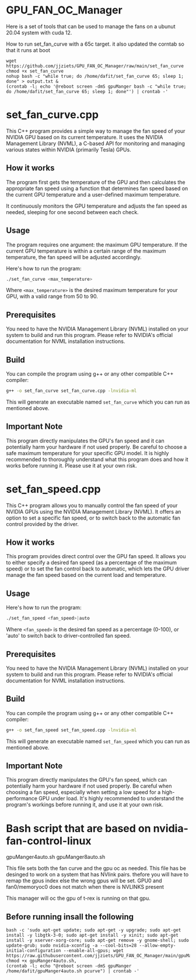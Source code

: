 # GPU_FAN_OC_Manager
Here is a set of tools that can be used to manage the fans on a ubunut 20.04 system with cuda 12.

How to run  set_fan_curve with a 65c target. it also updated the corntab so that it runs at boot
```
wget https://github.com/jjziets/GPU_FAN_OC_Manager/raw/main/set_fan_curve
chmod +x set_fan_curve
nohup bash -c "while true; do /home/dafit/set_fan_curve 65; sleep 1; done" > output.txt &
(crontab -l; echo '@reboot screen -dmS gpuManger bash -c "while true; do /home/dafit/set_fan_curve 65; sleep 1; done"') | crontab -'
```



# set_fan_curve.cpp

This C++ program provides a simple way to manage the fan speed of your NVIDIA GPU based on its current temperature. It uses the NVIDIA Management Library (NVML), a C-based API for monitoring and managing various states within NVIDIA (primarily Tesla) GPUs.

## How it works

The program first gets the temperature of the GPU and then calculates the appropriate fan speed using a function that determines fan speed based on the current GPU temperature and a user-defined maximum temperature.

It continuously monitors the GPU temperature and adjusts the fan speed as needed, sleeping for one second between each check.

## Usage

The program requires one argument: the maximum GPU temperature. If the current GPU temperature is within a certain range of the maximum temperature, the fan speed will be adjusted accordingly.

Here's how to run the program:

```bash
./set_fan_curve <max_temperature>
```

Where `<max_temperature>` is the desired maximum temperature for your GPU, with a valid range from 50 to 90.

## Prerequisites

You need to have the NVIDIA Management Library (NVML) installed on your system to build and run this program. Please refer to NVIDIA's official documentation for NVML installation instructions.

## Build

You can compile the program using g++ or any other compatible C++ compiler:

```bash
g++ -o set_fan_curve set_fan_curve.cpp -lnvidia-ml
```

This will generate an executable named `set_fan_curve` which you can run as mentioned above.

## Important Note

This program directly manipulates the GPU's fan speed and it can potentially harm your hardware if not used properly. Be careful to choose a safe maximum temperature for your specific GPU model. It is highly recommended to thoroughly understand what this program does and how it works before running it. Please use it at your own risk.

# set_fan_speed.cpp

This C++ program allows you to manually control the fan speed of your NVIDIA GPUs using the NVIDIA Management Library (NVML). It offers an option to set a specific fan speed, or to switch back to the automatic fan control provided by the driver.

## How it works

This program provides direct control over the GPU fan speed. It allows you to either specify a desired fan speed (as a percentage of the maximum speed) or to set the fan control back to automatic, which lets the GPU driver manage the fan speed based on the current load and temperature.

## Usage

Here's how to run the program:

```bash
./set_fan_speed <fan_speed>|auto
```

Where `<fan_speed>` is the desired fan speed as a percentage (0-100), or 'auto' to switch back to driver-controlled fan speed.

## Prerequisites

You need to have the NVIDIA Management Library (NVML) installed on your system to build and run this program. Please refer to NVIDIA's official documentation for NVML installation instructions.

## Build

You can compile the program using g++ or any other compatible C++ compiler:

```bash
g++ -o set_fan_speed set_fan_speed.cpp -lnvidia-ml
```

This will generate an executable named `set_fan_speed` which you can run as mentioned above.

## Important Note

This program directly manipulates the GPU's fan speed, which can potentially harm your hardware if not used properly. Be careful when choosing a fan speed, especially when setting a low speed for a high-performance GPU under load. It's highly recommended to understand the program's workings before running it, and use it at your own risk.


# Bash script that are based on nvidia-fan-control-linux
gpuManger4auto.sh
gpuManger8auto.sh

This file sets both the fan curve and the gpu oc as needed.
This file has be desinged to work on a system that has NVlink pairs. thefore you will have to remap the gpus index else the wrong gpus will be set. GPU0 and fan0/memoryoc0 does not match when there is NVLINKS present

This manager will oc the gpu of t-rex is running on that gpu.

## Before running insall the following 
``` 
bash -c 'sudo apt-get update; sudo apt-get -y upgrade; sudo apt-get install -y libgtk-3-0; sudo apt-get install -y xinit; sudo apt-get install -y xserver-xorg-core; sudo apt-get remove -y gnome-shell; sudo update-grub; sudo nvidia-xconfig -a --cool-bits=28 --allow-empty-initial-configuration --enable-all-gpus; wget https://raw.githubusercontent.com/jjziets/GPU_FAN_OC_Manager/main/gpuManger4auto.sh, chmod +x gpuManger4auto.sh, 
(crontab -l; echo "@reboot screen -dmS gpuManger /home/dafit/gpuManger4auto.sh pcurve") | crontab -'

```
